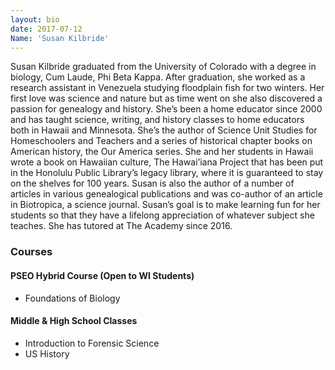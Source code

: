 ```yaml
---
layout: bio
date: 2017-07-12
Name: 'Susan Kilbride'
---
```

Susan Kilbride graduated from the University of Colorado with a degree in biology, Cum Laude, Phi Beta Kappa. After graduation, she worked as a research assistant in Venezuela studying floodplain fish for two winters. Her first love was science and nature but as time went on she also discovered a passion for genealogy and history. She’s been a home educator since 2000 and has taught science, writing, and history classes to home educators both in Hawaii and Minnesota. She’s the author of Science Unit Studies for Homeschoolers and Teachers and a series of historical chapter books on American history, the Our America series. She and her students in Hawaii wrote a book on Hawaiian culture, The Hawai’iana Project that has been put in the Honolulu Public Library’s legacy library, where it is guaranteed to stay on the shelves for 100 years. Susan is also the author of a number of articles in various genealogical publications and was co-author of an article in Biotropica, a science journal. Susan’s goal is to make learning fun for her students so that they have a lifelong appreciation of whatever subject she teaches. She has tutored at The Academy since 2016.

### Courses
#### PSEO Hybrid Course (Open to WI Students)
* Foundations of Biology

#### Middle & High School Classes
* Introduction to Forensic Science
* US History
